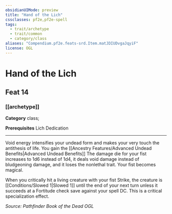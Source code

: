 ```yaml
---
obsidianUIMode: preview
title: "Hand of the Lich"
cssclasses: pf2e,pf2e-spell
tags:
  - trait/archetype
  - trait/common
  - category/class
aliases: "Compendium.pf2e.feats-srd.Item.matJDIUDvgaJqyiF"
license: OGL
---
```

# Hand of the Lich
## Feat 14
### [[archetype]]

**Category** class; 



**Prerequisites** Lich Dedication
* * *
Void energy intensifies your undead form and makes your very touch the antithesis of life. You gain the [[Ancestry Features/Advanced Undead Benefits|Advanced Undead Benefits]] The damage die for your fist increases to 1d6 instead of 1d4, it deals void damage instead of bludgeoning damage, and it loses the nonlethal trait. Your fist becomes magical.

When you critically hit a living creature with your fist Strike, the creature is [[Conditions/Slowed 1|Slowed 1]] until the end of your next turn unless it succeeds at a Fortitude check save against your spell DC. This is a critical specialization effect.

*Source: Pathfinder Book of the Dead*
*OGL*